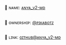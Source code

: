 ##
👤 ɴᴀᴍᴇ: [ᴀɴʏᴀ_ᴠ2-ᴍᴅ](https://github.com/PikaBotz/Anya_v2-MD/)

##
👑 ᴏᴡɴᴇʀsʜɪᴘ: [@ᴘɪᴋᴀʙᴏᴛᴢ](https://github.com/PikaBotz/)

##
🔗 ʟɪɴᴋ: [ɢɪᴛʜᴜʙ@ᴀɴʏᴀ_ᴠ2-ᴍᴅ](https://github.com/PikaBotz/Anya_v2-MD/)
